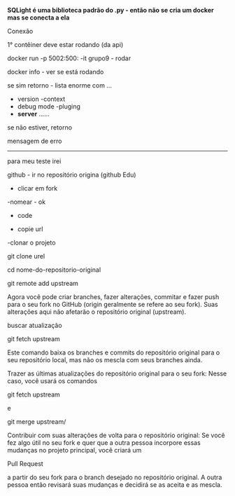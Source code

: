 <b>SQLight é uma biblioteca padrão do .py - então não se cria um docker mas se conecta a ela</b>

Conexão

1° contêiner deve estar rodando (da api)

docker run -p 5002:500: -it grupo9 - rodar

docker info  - ver se está rodando

se sim retorno - lista enorme com ...
- version
-context
- debug mode
-pluging
- <b>server</b>
......

se não estiver, retorno

mensagem de erro

-------------------

para meu teste irei

github - ir no repositório origina (github Edu)

- clicar em fork

-nomear - ok

- code

- copie url

-clonar o projeto

git clone urel

cd nome-do-repositorio-original

git remote add upstream <URL-DO-REPOSITORIO-ORIGINAL>

Agora você pode criar branches, fazer alterações, commitar e fazer push para o seu fork no GitHub (origin geralmente se refere ao seu fork). Suas alterações aqui não afetarão o repositório original (upstream).

buscar atualização

git fetch upstream

Este comando baixa os branches e commits do repositório original para o seu repositório local, mas não os mescla com seus branches ainda.

Trazer as últimas atualizações do repositório original para o seu fork: Nesse caso, você usará os comandos 

git fetch upstream

 e 
 
 git merge upstream/<branch-principal-do-original>

Contribuir com suas alterações de volta para o repositório original: Se você fez algo útil no seu fork e quer que a outra pessoa incorpore essas mudanças no projeto principal, você criará um 

Pull Request

 a partir do seu fork para o branch desejado no repositório original. A outra pessoa então revisará suas mudanças e decidirá se as aceita e as mescla.